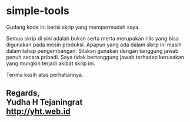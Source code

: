 simple-tools
============

Gudang kode ini berisi skrip yang mempermudah saya.

Semua skrip di sini adalah bukan serta merta merupakan rilis yang bisa digunakan pada mesin produksi.
Apapun yang ada dalam skrip ini masih dalam tahap pengembangan.
Silakan gunakan dengan tanggung jawab penuh secara pribadi.
Saya tidak bertanggung jawab terhadap kerusakan yang mungkin terjadi akibat skrip ini.

Terima kasih atas perhatiannya.

Regards,<br />
Yudha H Tejaningrat<br />
http://yht.web.id
-----------------
